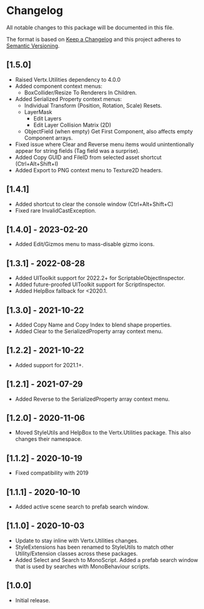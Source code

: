 # Changelog
All notable changes to this package will be documented in this file.

The format is based on [Keep a Changelog](http://keepachangelog.com/en/1.0.0/)
and this project adheres to [Semantic Versioning](http://semver.org/spec/v2.0.0.html).

## [1.5.0]
- Raised Vertx.Utilities dependency to 4.0.0
- Added component context menus: 
  - BoxCollider/Resize To Renderers In Children.
- Added Serialized Property context menus:
  - Individual Transform (Position, Rotation, Scale) Resets.
  - LayerMask
    - Edit Layers
    - Edit Layer Collision Matrix (2D)
  - ObjectField (when empty) Get First Component, also affects empty Component arrays.
- Fixed issue where Clear and Reverse menu items would unintentionally appear for string fields (Tag field was a surprise).
- Added Copy GUID and FileID from selected asset shortcut (Ctrl+Alt+Shift+I)
- Added Export to PNG context menu to Texture2D headers.

## [1.4.1]
- Added shortcut to clear the console window (Ctrl+Alt+Shift+C)
- Fixed rare InvalidCastException.

## [1.4.0] - 2023-02-20
- Added Edit/Gizmos menu to mass-disable gizmo icons.

## [1.3.1] - 2022-08-28
- Added UIToolkit support for 2022.2+ for ScriptableObjectInspector.
- Added future-proofed UIToolkit support for ScriptInspector.
- Added HelpBox fallback for <2020.1.

## [1.3.0] - 2021-10-22
- Added Copy Name and Copy Index to blend shape properties.
- Added Clear to the SerializedProperty array context menu.

## [1.2.2] - 2021-10-22
- Added support for 2021.1+.

## [1.2.1] - 2021-07-29
- Added Reverse to the SerializedProperty array context menu.

## [1.2.0] - 2020-11-06
- Moved StyleUtils and HelpBox to the Vertx.Utilities package. This also changes their namespace.

## [1.1.2] - 2020-10-19
- Fixed compatibility with 2019

## [1.1.1] - 2020-10-10
- Added active scene search to prefab search window.

## [1.1.0] - 2020-10-03
- Update to stay inline with Vertx.Utilities changes.
- StyleExtensions has been renamed to StyleUtils to match other Utility/Extension classes across these packages.
- Added Select and Search to MonoScript. Added a prefab search window that is used by searches with MonoBehaviour scripts.

## [1.0.0]
- Initial release.